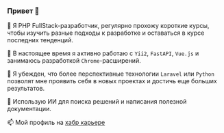 ### Привет 👋

🌱 Я PHP FullStack-разработчик, регулярно прохожу короткие курсы, чтобы изучить разные подходы к разработке и оставаться в курсе последних тенденций.  

🔭 В настоящее время я активно работаю с `Yii2`, `FastAPI`, `Vue.js` и занимаюсь разработкой `Chrome`-расширений.  

🤔 Я убежден, что более перспективные технологии `Laravel` или `Python` позволят мне проявить себя в новых проектах и достичь еще больших результатов.  

💬 Использую ИИ для поиска решений и написания полезной документации.  

📫 Мой профиль на [хабр карьере](https://career.habr.com/sukhikh_nikolay)  

<!--
Чего подглядываешь?)

Here are some ideas to get you started:

- 🔭 I’m currently working on ...
- 🌱 I’m currently learning ...
- 👯 I’m looking to collaborate on ...
- 🤔 I’m looking for help with ...
- 💬 Ask me about ...
- 📫 How to reach me: ...
- 😄 Pronouns: ...
- ⚡ Fun fact: ...
-->

